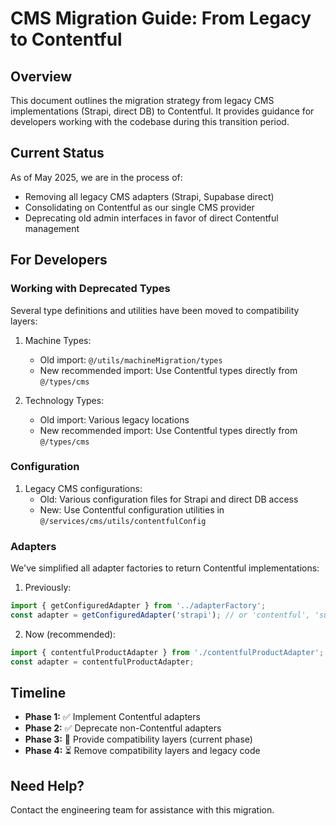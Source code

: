 
# CMS Migration Guide: From Legacy to Contentful

## Overview

This document outlines the migration strategy from legacy CMS implementations (Strapi, direct DB) to Contentful. It provides guidance for developers working with the codebase during this transition period.

## Current Status

As of May 2025, we are in the process of:
- Removing all legacy CMS adapters (Strapi, Supabase direct)
- Consolidating on Contentful as our single CMS provider
- Deprecating old admin interfaces in favor of direct Contentful management

## For Developers

### Working with Deprecated Types

Several type definitions and utilities have been moved to compatibility layers:

1. Machine Types:
   - Old import: `@/utils/machineMigration/types`
   - New recommended import: Use Contentful types directly from `@/types/cms`

2. Technology Types:
   - Old import: Various legacy locations
   - New recommended import: Use Contentful types directly from `@/types/cms`

### Configuration

1. Legacy CMS configurations:
   - Old: Various configuration files for Strapi and direct DB access
   - New: Use Contentful configuration utilities in `@/services/cms/utils/contentfulConfig`

### Adapters

We've simplified all adapter factories to return Contentful implementations:

1. Previously:
```typescript
import { getConfiguredAdapter } from '../adapterFactory';
const adapter = getConfiguredAdapter('strapi'); // or 'contentful', 'supabase'
```

2. Now (recommended):
```typescript
import { contentfulProductAdapter } from './contentfulProductAdapter';
const adapter = contentfulProductAdapter;
```

## Timeline

- **Phase 1:** ✅ Implement Contentful adapters
- **Phase 2:** ✅ Deprecate non-Contentful adapters
- **Phase 3:** 🔄 Provide compatibility layers (current phase)
- **Phase 4:** ⏳ Remove compatibility layers and legacy code

## Need Help?

Contact the engineering team for assistance with this migration.

